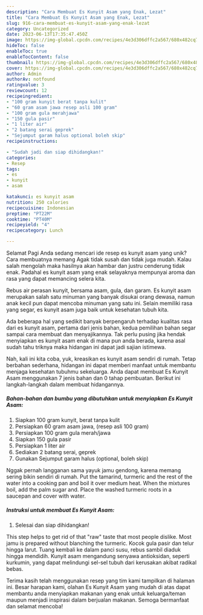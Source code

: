 ```yaml
---
description: "Cara Membuat Es Kunyit Asam yang Enak, Lezat"
title: "Cara Membuat Es Kunyit Asam yang Enak, Lezat"
slug: 916-cara-membuat-es-kunyit-asam-yang-enak-lezat
category: Uncategorized
date: 2023-06-13T17:35:47.450Z
image: https://img-global.cpcdn.com/recipes/4e3d306dffc2a567/680x482cq70/es-kunyit-asam-foto-resep-utama.jpg
hideToc: false
enableToc: true
enableTocContent: false
thumbnail: https://img-global.cpcdn.com/recipes/4e3d306dffc2a567/680x482cq70/es-kunyit-asam-foto-resep-utama.jpg
cover: https://img-global.cpcdn.com/recipes/4e3d306dffc2a567/680x482cq70/es-kunyit-asam-foto-resep-utama.jpg
author: Admin
authorAv: notfound
ratingvalue: 3
reviewcount: 12
recipeingredient:
- "100 gram kunyit berat tanpa kulit"
- "60 gram asam jawa resep asli 100 gram"
- "100 gram gula merahjawa"
- "150 gula pasir"
- "1 liter air"
- "2 batang serai geprek"
- "Sejumput garam halus optional boleh skip"
recipeinstructions:

- "Sudah jadi dan siap dihidangkan!"
categories:
- Resep
tags:
- es
- kunyit
- asam

katakunci: es kunyit asam 
nutrition: 250 calories
recipecuisine: Indonesian
preptime: "PT22M"
cooktime: "PT40M"
recipeyield: "4"
recipecategory: Lunch

---
```



Selamat Pagi Anda sedang mencari ide resep es kunyit asam yang unik? Cara membuatnya memang Agak tidak susah dan tidak juga mudah. Kalau salah mengolah maka hasilnya akan hambar dan justru cenderung tidak enak. Padahal es kunyit asam yang enak selayaknya mempunyai aroma dan rasa yang dapat memancing selera kita.


Rebus air perasan kunyit, bersama asam, gula, dan garam. Es kunyit asam merupakan salah satu minuman yang banyak disukai orang dewasa, namun anak kecil pun dapat mencoba minuman yang satu ini. Selain memiliki rasa yang segar, es kunyit asam juga baik untuk kesehatan tubuh kita.

Ada beberapa hal yang sedikit banyak berpengaruh terhadap kualitas rasa dari es kunyit asam, pertama dari jenis bahan, kedua pemilihan bahan segar sampai cara membuat dan menyajikannya. Tak perlu pusing jika hendak menyiapkan es kunyit asam enak di mana pun anda berada, karena asal sudah tahu triknya maka hidangan ini dapat jadi sajian istimewa.


Nah, kali ini kita coba, yuk, kreasikan es kunyit asam sendiri di rumah. Tetap berbahan sederhana, hidangan ini dapat memberi manfaat untuk membantu menjaga kesehatan tubuhmu sekeluarga. Anda dapat membuat Es Kunyit Asam menggunakan 7 jenis bahan dan 0 tahap pembuatan. Berikut ini langkah-langkah dalam membuat hidangannya.

<!--inarticleads1-->

##### Bahan-bahan dan bumbu yang dibutuhkan untuk menyiapkan Es Kunyit Asam:

1. Siapkan 100 gram kunyit, berat tanpa kulit
1. Persiapkan 60 gram asam jawa, (resep asli 100 gram)
1. Persiapkan 100 gram gula merah/jawa
1. Siapkan 150 gula pasir
1. Persiapkan 1 liter air
1. Sediakan 2 batang serai, geprek
1. Gunakan Sejumput garam halus (optional, boleh skip)


Nggak pernah langganan sama yayuk jamu gendong, karena memang sering bikin sendiri di rumah. Put the tamarind, turmeric and the rest of the water into a cooking pan and boil it over medium heat. When the mixtures boil, add the palm sugar and. Place the washed turmeric roots in a saucepan and cover with water. 

<!--inarticleads2-->

##### Instruksi untuk membuat Es Kunyit Asam:


1. Selesai dan siap dihidangkan!

This step helps to get rid of that &#34;raw&#34; taste that most people dislike. Most jamu is prepared without blanching the turmeric. Kocok gula pasir dan telur hingga larut. Tuang kembali ke dalam panci susu, rebus sambil diaduk hingga mendidih. Kunyit asam mengandung senyawa antioksidan, seperti kurkumin, yang dapat melindungi sel-sel tubuh dari kerusakan akibat radikal bebas. 

Terima kasih telah menggunakan resep yang tim kami tampilkan di halaman ini. Besar harapan kami, olahan Es Kunyit Asam yang mudah di atas dapat membantu anda menyiapkan makanan yang enak untuk keluarga/teman maupun menjadi inspirasi dalam berjualan makanan. Semoga bermanfaat dan selamat mencoba!
